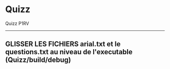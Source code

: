 # Quizz
 Quizz P1RV

 ----------------------------------------------------------------
GLISSER LES FICHIERS arial.txt et le questions.txt au niveau de l'executable (Quizz/build/debug)
-----------------------------------------------------------------

